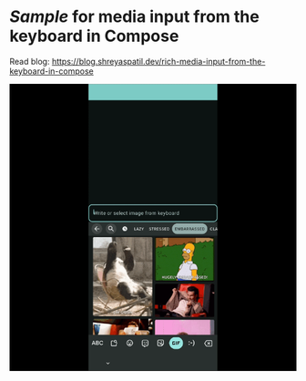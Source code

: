 # _Sample_ for media input from the keyboard in Compose

Read blog: https://blog.shreyaspatil.dev/rich-media-input-from-the-keyboard-in-compose

![](graphic.gif)
